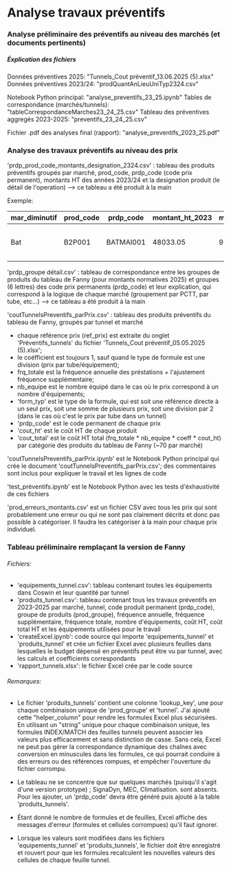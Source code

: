 # Analyse travaux préventifs 

### Analyse préliminaire des préventifs au niveau des marchés (et documents pertinents)

##### Éxplication des fichiers

Données préventives 2025: "Tunnels_Cout préventif_13.06.2025 (5).xlsx"
Données préventives 2023/24: "prodQuantAnLieuUniTyp2324.csv"

Notebook Python principal: "analyse_preventifs_23_25.ipynb"
Tables de correspondance (marchés/tunnels): "tableCorrespondanceMarches23_24_25.csv"
Tableau des préventives aggregés 2023-2025: "preventifs_23_24_25.csv"

Fichier .pdf des analyses final (rapport): "analyse_preventifs_2023_25.pdf"

### Analyse des travaux préventifs au niveau des prix 

'prdp_prod_code_montants_designation_2324.csv' : tableau des produits préventifs groupés par marché, prod_code, prdp_code (code prix permanent), montants HT des années 2023/24 et la designation produit (le détail de l'operation) --> ce tableau a été produit à la main

Exemple:  

| mar_diminutif | prod_code | prdp_code  | montant_ht_2023 | montant_ht_2024 | prod_designation                                                             |
|---------------|-----------|------------|------------------|------------------|--------------------------------------------------------------------------------|
| Bat           | B2P001    | BATMAI001  | 48033.05         | 95676.42         | Prestation de maintenance préventive d'une issue de secours                   |



'prdp_groupe détail.csv' : tableau de correspondance entre les groupes de produits du tableau de Fanny (pour montants normatives 2025) et groupes (6 lettres) des code prix permanents (prdp_code) et leur explication, qui correspond à la logique de chaque marché (groupement par PCTT, par tube, etc...) --> ce tableau a été produit à la main

'coutTunnelsPreventifs_parPrix.csv' : tableau des produits préventifs du tableau de Fanny, groupés par tunnel et marché
- chaque référence prix (ref_prix) est extraite du onglet 'Préventifs_tunnels' du fichier 'Tunnels_Cout préventif_05.05.2025 (5).xlsx';
- le coéfficient est toujours 1, sauf quand le type de formule est une division (prix par tube/équipement);
- frq_totale est la fréquence annuelle des préstations + l'ajustement fréquence supplémentaire;
- nb_equipe est le nombre équipé dans le cas où le prix correspond à un nombre d'équipements;
- 'form_typ' est le type de la formule, qui est soit une référence directe à un seul prix, soit une somme de plusieurs prix, soit une division par 2 (dans le cas où c'est le prix par tube dans un tunnel)
- 'prdp_code' est le code permanent de chaque prix
- 'cout_ht' est le coût HT de chaque produit
- 'cout_total' est le coût HT total (frq_totale * nb_equipe * coeff * cout_ht) par catégorie des produits du tableau de Fanny (~70 par marché) 

'coutTunnelsPreventifs_parPrix.ipynb' est le Notebook Python principal qui crée le document 'coutTunnelsPreventifs_parPrix.csv'; des commentaires sont inclus pour expliquer le travail et les lignes de code

'test_préventifs.ipynb' est le Notebook Python avec les tests d'éxhaustivité de ces fichiers 

'prod_erreurs_montants.csv' est un fichier CSV avec tous les prix qui sont probablement une erreur ou qui ne sont pas clairement décrits et donc pas possible à catégoriser. Il faudra les catégoriser à la main pour chaque prix individuel.


### Tableau préliminaire remplaçant la version de Fanny

###### Fichiers:

- 'equipements_tunnel.csv': tableau contenant toutes les équipements dans Coswin et leur quantité par tunnel
- 'produits_tunnel.csv': tableau contenant tous les travaux préventifs en 2023-2025 par marché, tunnel, code produit permanent (prdp_code), groupe de produits (prod_groupe), fréquence annuelle, fréquence supplémentaire, fréquence totale, nombre d'équipements, coût HT, coût total HT et les équipements utilisées pour le travail
- 'createExcel.ipynb': code source qui importe 'equipements_tunnel' et 'produits_tunnel' et crée un fichier Excel avec plusieurs feuilles dans lesquelles le budget dépensé en préventifs peut être vu par tunnel, avec les calculs et coefficients correspondants
- 'rapport_tunnels.xlsx': le fichier Excel crée par le code source

###### Remarques:

- Le fichier 'produits_tunnels' contient une colonne 'lookup_key', une pour chaque combinaison unique de 'prod_groupe' et 'tunnel'. J'ai ajouté cette "helper_column" pour rendre les formules Excel plus sécurisées. En utilisant un "string" unique pour chaque combinaison unique, les formules INDEX/MATCH des feuilles tunnels peuvent associer les valeurs plus efficacement et sans distinction de casse. Sans cela, Excel ne peut pas gérer la correspondance dynamique des chaînes avec conversion en minuscules dans les formules, ce qui pourrait conduire à des erreurs ou des références rompues, et empêcher l'ouverture du fichier corrompu.

- Le tableau ne se concentre que sur quelques marchés (puisqu'il s'agit d'une version prototype) ; SignaDyn, MEC, Climatisation. sont absents. Pour les ajouter, un 'prdp_code' devra être généré puis ajouté à la table 'produits_tunnels'.

- Étant donné le nombre de formules et de feuilles, Excel affiche des messages d'erreur (formules et cellules corrompues) qu'il faut ignorer.

- Lorsque les valeurs sont modifiées dans les fichiers 'equipements_tunnel' et 'produits_tunnels', le fichier doit être enregistré et rouvert pour que les formules recalculent les nouvelles valeurs des cellules de chaque feuille tunnel.

